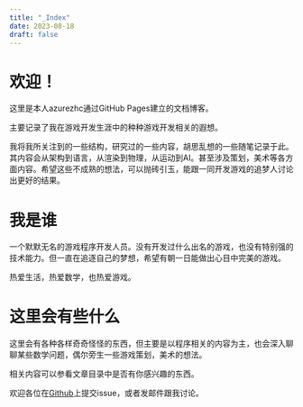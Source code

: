 ```yaml
---
title: "_Index"
date: 2023-08-18
draft: false
---
```


# 欢迎！


这里是本人azurezhc通过GitHub Pages建立的文档博客。

主要记录了我在游戏开发生涯中的种种游戏开发相关的遐想。

我将我所关注到的一些结构，研究过的一些内容，胡思乱想的一些随笔记录于此。其内容会从架构到语言，从渲染到物理，从运动到AI。甚至涉及策划，美术等各方面内容。希望这些不成熟的想法，可以抛砖引玉，能跟一同开发游戏的追梦人讨论出更好的结果。

# 我是谁

一个默默无名的游戏程序开发人员。没有开发过什么出名的游戏，也没有特别强的技术能力。但一直在追逐自己的梦想，希望有朝一日能做出心目中完美的游戏。

热爱生活，热爱数学，也热爱游戏。

# 这里会有些什么

这里会有各种各样奇奇怪怪的东西，但主要是以程序相关的内容为主，也会深入聊聊某些数学问题，偶尔旁生一些游戏策划，美术的想法。

相关内容可以参看文章目录中是否有你感兴趣的东西。

欢迎各位在[Github](https://github.com/azurezhc/GithubPagesCode)上提交issue，或者发邮件跟我讨论。